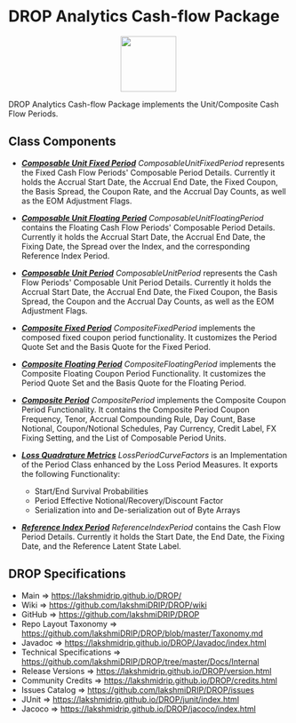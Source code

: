 # DROP Analytics Cash-flow Package

<p align="center"><img src="https://github.com/lakshmiDRIP/DROP/blob/master/DRIP_Logo.gif?raw=true" width="100"></p>

DROP Analytics Cash-flow Package implements the Unit/Composite Cash Flow Periods.


## Class Components

 * [***Composable Unit Fixed Period***](https://github.com/lakshmiDRIP/DROP/tree/master/src/main/java/org/drip/analytics/cashflow/ComposableUnitFixedPeriod.java)
 <i>ComposableUnitFixedPeriod</i> represents the Fixed Cash Flow Periods' Composable Period Details.
 Currently it holds the Accrual Start Date, the Accrual End Date, the Fixed Coupon, the Basis Spread, the 
 Coupon Rate, and the Accrual Day Counts, as well as the EOM Adjustment Flags.

 * [***Composable Unit Floating Period***](https://github.com/lakshmiDRIP/DROP/tree/master/src/main/java/org/drip/analytics/cashflow/ComposableUnitFloatingPeriod.java)
 <i>ComposableUnitFloatingPeriod</i> contains the Floating Cash Flow Periods' Composable Period Details.
 Currently it holds the Accrual Start Date, the Accrual End Date, the Fixing Date, the Spread over the
 Index, and the corresponding Reference Index Period.

 * [***Composable Unit Period***](https://github.com/lakshmiDRIP/DROP/tree/master/src/main/java/org/drip/analytics/cashflow/ComposableUnitPeriod.java)
 <i>ComposableUnitPeriod</i> represents the Cash Flow Periods' Composable Unit Period Details. Currently it
 holds the Accrual Start Date, the Accrual End Date, the Fixed Coupon, the Basis Spread, the Coupon and the
 Accrual Day Counts, as well as the EOM Adjustment Flags.

 * [***Composite Fixed Period***](https://github.com/lakshmiDRIP/DROP/tree/master/src/main/java/org/drip/analytics/cashflow/CompositeFixedPeriod.java)
 <i>CompositeFixedPeriod</i> implements the composed fixed coupon period functionality. It customizes the
 Period Quote Set and the Basis Quote for the Fixed Period.

 * [***Composite Floating Period***](https://github.com/lakshmiDRIP/DROP/tree/master/src/main/java/org/drip/analytics/cashflow/CompositeFloatingPeriod.java)
 <i>CompositeFloatingPeriod</i> implements the Composite Floating Coupon Period Functionality. It customizes
 the Period Quote Set and the Basis Quote for the Floating Period.

 * [***Composite Period***](https://github.com/lakshmiDRIP/DROP/tree/master/src/main/java/org/drip/analytics/cashflow/CompositePeriod.java)
 <i>CompositePeriod</i> implements the Composite Coupon Period Functionality. It contains the Composite
 Period Coupon Frequency, Tenor, Accrual Compounding Rule, Day Count, Base Notional, Coupon/Notional
 Schedules, Pay Currency, Credit Label, FX Fixing Setting, and the List of Composable Period Units.

 * [***Loss Quadrature Metrics***](https://github.com/lakshmiDRIP/DROP/tree/master/src/main/java/org/drip/analytics/cashflow/LossQuadratureMetrics.java)
 <i>LossPeriodCurveFactors</i> is an Implementation of the Period Class enhanced by the Loss Period Measures.
 It exports the following Functionality:
 	* Start/End Survival Probabilities
 	* Period Effective Notional/Recovery/Discount Factor
 	* Serialization into and De-serialization out of Byte Arrays

 * [***Reference Index Period***](https://github.com/lakshmiDRIP/DROP/tree/master/src/main/java/org/drip/analytics/cashflow/ReferenceIndexPeriod.java)
 <i>ReferenceIndexPeriod</i> contains the Cash Flow Period Details. Currently it holds the Start Date, the
 End Date, the Fixing Date, and the Reference Latent State Label.


## DROP Specifications

 * Main                     => https://lakshmidrip.github.io/DROP/
 * Wiki                     => https://github.com/lakshmiDRIP/DROP/wiki
 * GitHub                   => https://github.com/lakshmiDRIP/DROP
 * Repo Layout Taxonomy     => https://github.com/lakshmiDRIP/DROP/blob/master/Taxonomy.md
 * Javadoc                  => https://lakshmidrip.github.io/DROP/Javadoc/index.html
 * Technical Specifications => https://github.com/lakshmiDRIP/DROP/tree/master/Docs/Internal
 * Release Versions         => https://lakshmidrip.github.io/DROP/version.html
 * Community Credits        => https://lakshmidrip.github.io/DROP/credits.html
 * Issues Catalog           => https://github.com/lakshmiDRIP/DROP/issues
 * JUnit                    => https://lakshmidrip.github.io/DROP/junit/index.html
 * Jacoco                   => https://lakshmidrip.github.io/DROP/jacoco/index.html
